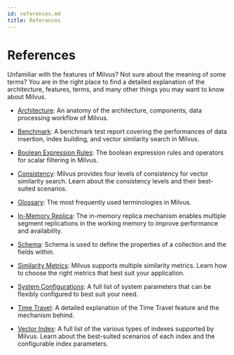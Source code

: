 ```yaml
---
id: references.md
title: References
---
```


# References

Unfamiliar with the features of Milvus? Not sure about the meaning of some terms? You are in the right place to find a detailed explanation of the architecture, features, terms, and many other things you may want to know about Milvus.

- [Architecture](architecture.md): An anatomy of the architecture, components, data processing workflow of Milvus.

- [Benchmark](benchmark.md): A benchmark test report covering the performances of data insertion, index building, and vector similarity search in Milvus. 

- [Boolean Expression Rules](boolean.md): The boolean expression rules and operators for scalar filtering in Milvus.

- [Consistency](consistency.md): Milvus provides four levels of consistency for vector similarity search. Learn about the consistency levels and their best-suited scenarios.

- [Glossary](glossary.md): The most frequently used terminologies in Milvus.

- [In-Memory Replica](replica.md): The in-memory replica mechanism enables multiple segment replications in the working memory to improve performance and availability.

- [Schema](schema.md): Schema is used to define the properties of a collection and the fields within. 

- [Similarity Metrics](metric.md): Milvus supports multiple similarity metrics. Learn how to choose the right metrics that best suit your application.

- [System Configurations](system_configuration.md): A full list of system parameters that can be flexibly configured to best suit your need.

- [Time Travel](timetravel_ref.md): A detailed explanation of the Time Travel feature and the mechanism behind.

- [Vector Index](index.md): A full list of the various types of indexes supported by Milvus. Learn about the best-suited scenarios of each index and the configurable index parameters.
 
